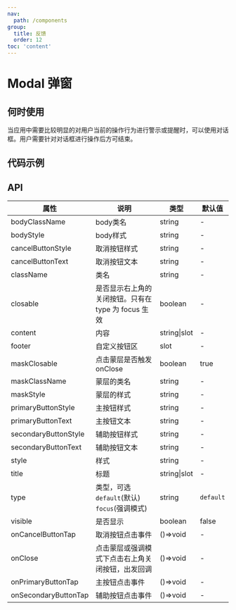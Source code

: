 ```yaml
---
nav:
  path: /components
group:
  title: 反馈
  order: 12
toc: 'content'
---
```

# Modal 弹窗
## 何时使用
当应用中需要比较明显的对用户当前的操作行为进行警示或提醒时，可以使用对话框。用户需要针对对话框进行操作后方可结束。

## 代码示例
<code src='pages/Modal/index'></code>



## API
| 属性 | 说明 | 类型 | 默认值 |
| -----|-----|-----|-----|
| bodyClassName | body类名 | string | - | 
| bodyStyle | body样式 | string | - | 
| cancelButtonStyle | 取消按钮样式 | string | - |
| cancelButtonText | 取消按钮文本 | string | - |
| className | 类名 | string | - | 
| closable | 是否显示右上角的关闭按钮。只有在 type 为 focus 生效 | boolean | - | 
| content | 内容 | string\|slot | - |
| footer | 自定义按钮区 | slot | - |
| maskClosable |  点击蒙层是否触发onClose | boolean | true | 
| maskClassName | 蒙层的类名 | string | - | 
| maskStyle | 蒙层的样式 | string | - | 
| primaryButtonStyle | 主按钮样式 | string | - |
| primaryButtonText | 主按钮文本 | string | - |
| secondaryButtonStyle | 辅助按钮样式 | string | - |
| secondaryButtonText | 辅助按钮文本 | string | - |
| style | 样式 | string | - |
| title | 标题 | string\|slot | - |
| type | 类型，可选`default`(默认) `focus`(强调模式) | string | `default` |
| visible |  是否显示 | boolean | false | 
| onCancelButtonTap |  取消按钮点击事件 | ()=>void | - | 
| onClose |  点击蒙层或强调模式下点击右上角关闭按钮，出发回调 | ()=>void | - | 
| onPrimaryButtonTap |  主按钮点击事件 | ()=>void | - | 
| onSecondaryButtonTap |  辅助按钮点击事件 | ()=>void | - | 

